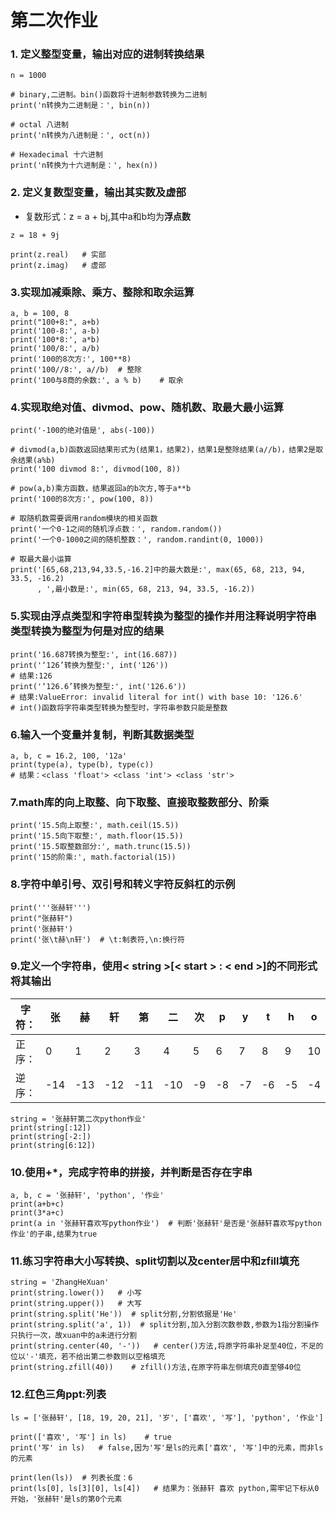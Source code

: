 # 第二次作业
### 1. 定义整型变量，输出对应的进制转换结果
```
n = 1000

# binary,二进制。bin()函数将十进制参数转换为二进制
print('n转换为二进制是：', bin(n))

# octal 八进制
print('n转换为八进制是：', oct(n))

# Hexadecimal 十六进制
print('n转换为十六进制是：', hex(n))
```

### 2. 定义复数型变量，输出其实数及虚部
- 复数形式：z = a + bj,其中a和b均为**浮点数**
```
z = 18 + 9j

print(z.real)   # 实部
print(z.imag)   # 虚部

```

### 3.实现加减乘除、乘方、整除和取余运算
```
a, b = 100, 8
print("100+8:", a+b)
print('100-8:', a-b)
print('100*8:', a*b)
print('100/8:', a/b)
print('100的8次方:', 100**8)
print('100//8:', a//b)  # 整除
print('100与8商的余数:', a % b)    # 取余
```

### 4.实现取绝对值、divmod、pow、随机数、取最大最小运算
```
print('-100的绝对值是', abs(-100))

# divmod(a,b)函数返回结果形式为(结果1，结果2)，结果1是整除结果(a//b)，结果2是取余结果(a%b)
print('100 divmod 8:', divmod(100, 8))

# pow(a,b)乘方函数，结果返回a的b次方,等于a**b
print('100的8次方:', pow(100, 8))

# 取随机数需要调用random模块的相关函数
print('一个0-1之间的随机浮点数：', random.random())
print('一个0-1000之间的随机整数：', random.randint(0, 1000))

# 取最大最小运算
print('[65,68,213,94,33.5,-16.2]中的最大数是:', max(65, 68, 213, 94, 33.5, -16.2)
      , ',最小数是:', min(65, 68, 213, 94, 33.5, -16.2))
```

### 5.实现由浮点类型和字符串型转换为整型的操作并用注释说明字符串类型转换为整型为何是对应的结果
```
print('16.687转换为整型:', int(16.687))
print('‘126’转换为整型:', int('126'))
# 结果:126
print('‘126.6’转换为整型:', int('126.6'))
# 结果:ValueError: invalid literal for int() with base 10: '126.6'
# int()函数将字符串类型转换为整型时，字符串参数只能是整数
```

### 6.输入一个变量并复制，判断其数据类型
```
a, b, c = 16.2, 100, '12a'
print(type(a), type(b), type(c))
# 结果：<class 'float'> <class 'int'> <class 'str'>
```

### 7.math库的向上取整、向下取整、直接取整数部分、阶乘
```
print('15.5向上取整:', math.ceil(15.5))
print('15.5向下取整:', math.floor(15.5))
print('15.5取整数部分:', math.trunc(15.5))
print('15的阶乘:', math.factorial(15))
```

### 8.字符中单引号、双引号和转义字符反斜杠的示例
```
print('''张赫轩''')
print("张赫轩")
print('张赫轩')
print('张\t赫\n轩')  # \t:制表符,\n:换行符
```

### 9.定义一个字符串，使用< string >[< start > : < end >]的不同形式将其输出
|字符：|张|赫|轩|第|二|次|p|y|t|h|o|n|作|业|
|---|---|---|---|---|---|---|---|---|---|---|---|---|---|---|
|正序：|0|1|2|3|4|5|6|7|8|9|10|11|12|13|
|逆序：|-14|-13|-12|-11|-10|-9|-8|-7|-6|-5|-4|-3|-2|-1|
```
string = '张赫轩第二次python作业'
print(string[:12])
print(string[-2:])
print(string[6:12])
```

### 10.使用+*，完成字符串的拼接，并判断是否存在字串
```
a, b, c = '张赫轩', 'python', '作业'
print(a+b+c)
print(3*a+c)
print(a in '张赫轩喜欢写python作业')  # 判断'张赫轩'是否是'张赫轩喜欢写python作业'的子串,结果为true
```

### 11.练习字符串大小写转换、split切割以及center居中和zfill填充
```
string = 'ZhangHeXuan'
print(string.lower())   # 小写
print(string.upper())   # 大写
print(string.split('He'))  # split分割,分割依据是'He'
print(string.split('a', 1))  # split分割,加入分割次数参数,参数为1指分割操作只执行一次，故xuan中的a未进行分割
print(string.center(40, '-'))   # center()方法,将原字符串补足至40位，不足的位以'-'填充，若不给出第二参数则以空格填充
print(string.zfill(40))    # zfill()方法,在原字符串左侧填充0直至够40位
```

### 12.红色三角ppt:列表
```
ls = ['张赫轩', [18, 19, 20, 21], '岁', ['喜欢', '写'], 'python', '作业']

print(['喜欢', '写'] in ls)    # true
print('写' in ls)   # false,因为'写'是ls的元素['喜欢', '写']中的元素，而非ls的元素

print(len(ls))  # 列表长度：6
print(ls[0], ls[3][0], ls[4])   # 结果为：张赫轩 喜欢 python,需牢记下标从0开始，'张赫轩'是ls的第0个元素
```